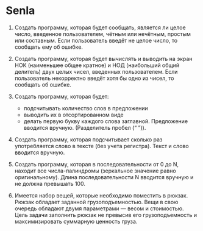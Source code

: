 # Senla

1. Создать программу, которая будет сообщать, является ли целое число, введенное пользователем, чётным или нечётным, простым или составным.  Если пользователь введёт не целое число, то сообщать ему об ошибке.

2. Создать программу, которая будет вычислять и выводить на экран НОК (наименьшее общее кратное) и НОД (наибольший общий делитель) двух целых чисел, введенных пользователем. 
Если пользователь некорректно введёт хотя бы одно из чисел, то сообщать об ошибке.

3. Создать программу, которая будет:
    - подсчитывать количество слов в предложении
    - выводить их в отсортированном виде 
    - делать первую букву каждого слова заглавной. 
Предложение вводится вручную. (Разделитель пробел (“ ”)).

4. Создать программу, которая подсчитывает сколько раз употребляется слово в тексте (без учета регистра). 
Текст и слово вводится вручную.

5. Создать программу, которая в последовательности от 0 до N, находит все числа-палиндромы (зеркальное значение равно оригинальному). Длина последовательности N вводится вручную и не должна превышать 100. 

6. Имеется набор вещей, которые необходимо поместить в рюкзак. Рюкзак обладает заданной грузоподъемностью. Вещи в свою очередь обладают двумя параметрами — весом и стоимостью. Цель задачи заполнить рюкзак не превысив его грузоподъемность и максимизировать суммарную ценность груза.
